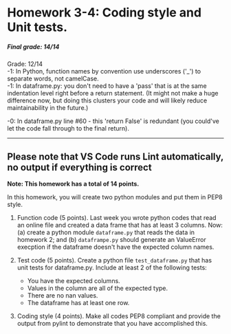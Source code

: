 # Homework 3-4: Coding style and Unit tests.

##### Final grade: 14/14   

Grade: 12/14    
-1: In Python, function names by convention use underscores ('_') to separate words, not camelCase.   
-1: In dataframe.py: you don't need to have a 'pass' that is at the same indentation level right before a return statement. (It might not make a huge difference now, but doing this clusters your code and will likely reduce maintainability in the future.)     

-0: In dataframe.py line #60 - this 'return False' is redundant (you could've let the code fall through to the final return).

-----

## Please note that VS Code runs Lint automatically, no output if everything is correct

**Note: This homework has a total of 14 points.**

In this homework, you will create two python modules and put them in PEP8 style.

1. Function code (5 points). Last week you wrote python codes that read an online file and created a data frame that has at least 3 columns. Now: (a) create a python module ``dataframe.py`` that reads the data in homework 2;  and (b) ``dataframpe.py`` should generate an ValueError execption if the dataframe doesn't have the expected column names.

1. Test code (5 points). Create a python file ``test_dataframe.py`` that has unit tests for dataframe.py. Include at least 2 of the following tests:

   - You have the expected columns.
   - Values in the column are all of the expected type.
   - There are no nan values.
   - The dataframe has at least one row.
   
1. Coding style (4 points). Make all codes PEP8 compliant and provide the output from pylint to demonstrate that you have accomplished this.
